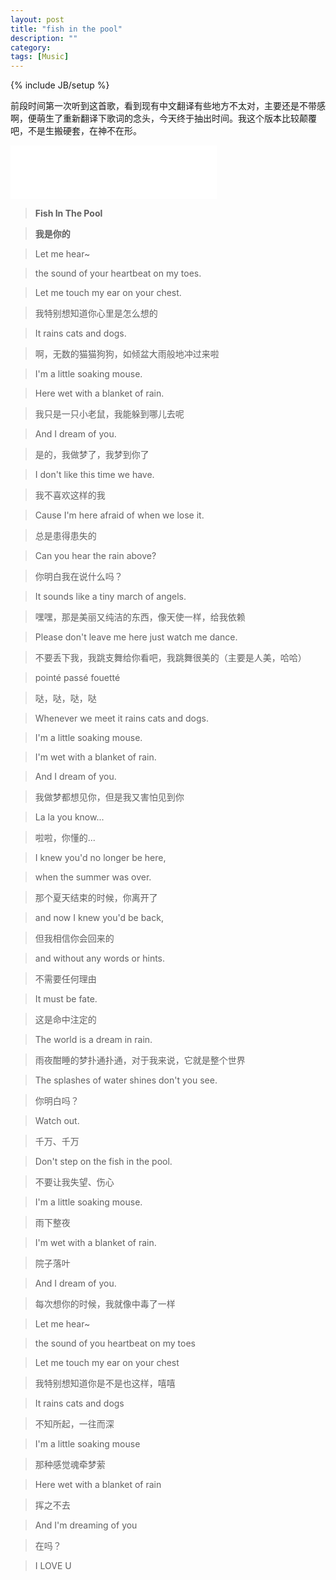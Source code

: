 ```yaml
---
layout: post
title: "fish in the pool"
description: ""
category: 
tags: [Music]
---
```

{% include JB/setup %}

前段时间第一次听到这首歌，看到现有中文翻译有些地方不太对，主要还是不带感啊，便萌生了重新翻译下歌词的念头，今天终于抽出时间。我这个版本比较颠覆吧，不是生搬硬套，在神不在形。

<iframe border="0" marginwidth="0" marginheight="0" src="//music.163.com/outchain/player?type=2&amp;id=31861287&amp;auto=1&amp;height=66" height="86" frameborder="no" width="330"></iframe>

> **Fish In The Pool**

> **我是你的**

> Let me hear~

> the sound of your heartbeat on my toes.

> Let me touch my ear on your chest.

> 我特别想知道你心里是怎么想的

> It rains cats and dogs.

> 啊，无数的猫猫狗狗，如倾盆大雨般地冲过来啦

> I'm a little soaking mouse.

> Here wet with a blanket of rain.

> 我只是一只小老鼠，我能躲到哪儿去呢

> And I dream of you.

> 是的，我做梦了，我梦到你了

> I don't like this time we have.

> 我不喜欢这样的我

> Cause I'm here afraid of when we lose it.

> 总是患得患失的

> Can you hear the rain above?

> 你明白我在说什么吗？

> It sounds like a tiny march of angels.

> 嘿嘿，那是美丽又纯洁的东西，像天使一样，给我依赖

> Please don't leave me here just watch me dance.

> 不要丢下我，我跳支舞给你看吧，我跳舞很美的（主要是人美，哈哈）

> pointé passé fouetté

> 哒，哒，哒，哒

> Whenever we meet it rains cats and dogs.

> I'm a little soaking mouse.

> I'm wet with a blanket of rain.

> And I dream of you.

> 我做梦都想见你，但是我又害怕见到你

> La la you know...

> 啦啦，你懂的...

> I knew you'd no longer be here,

> when the summer was over.

> 那个夏天结束的时候，你离开了

> and now I knew you'd be back,

> 但我相信你会回来的

> and without any words or hints.

> 不需要任何理由

> It must be fate.

> 这是命中注定的

> The world is a dream in rain.

> 雨夜酣睡的梦扑通扑通，对于我来说，它就是整个世界

> The splashes of water shines don't you see.

> 你明白吗？

> Watch out.

> 千万、千万

> Don't step on the fish in the pool.

> 不要让我失望、伤心

> I'm a little soaking mouse.

> 雨下整夜

> I'm wet with a blanket of rain.

> 院子落叶

> And I dream of you.

> 每次想你的时候，我就像中毒了一样

> Let me hear~

> the sound of you heartbeat on my toes

> Let me touch my ear on your chest

> 我特别想知道你是不是也这样，嘻嘻

> It rains cats and dogs

> 不知所起，一往而深

> I'm a little soaking mouse

> 那种感觉魂牵梦萦

> Here wet with a blanket of rain

> 挥之不去

> And I'm dreaming of you

> 在吗？

> I LOVE U
